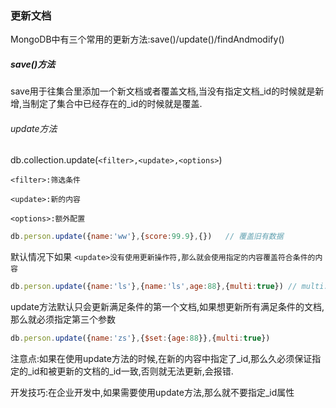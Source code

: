 ### 更新文档

MongoDB中有三个常用的更新方法:save()/update()/findAndmodify()

##### save()方法

save用于往集合里添加一个新文档或者覆盖文档,当没有指定文档_id的时候就是新增,当制定了集合中已经存在的_id的时候就是覆盖.

###### update方法

db.collection.update(`<filter>,<update>,<options>`)

`<filter>:筛选条件`

`<update>:新的内容`

`<options>:额外配置`

```javascript
db.person.update({name:'ww'},{score:99.9},{})	// 覆盖旧有数据
```

默认情况下如果 `<update>没有使用更新操作符,那么就会使用指定的内容覆盖符合条件的内容`

```javascript
db.person.update({name:'ls'},{name:'ls',age:88},{multi:true}) // multi:ture必须与更新操作符一起使用
```

update方法默认只会更新满足条件的第一个文档,如果想更新所有满足条件的文档,那么就必须指定第三个参数

```javascript
db.person.update({name:'zs'},{$set:{age:88}},{multi:true})
```

注意点:如果在使用update方法的时候,在新的内容中指定了_id,那么久必须保证指定的_id和被更新的文档的_id一致,否则就无法更新,会报错.

开发技巧:在企业开发中,如果需要使用update方法,那么就不要指定_id属性
